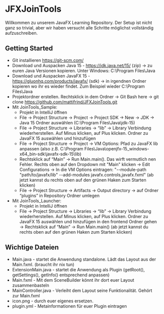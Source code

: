 # JFXJoinTools

Willkommen zu unserem JavaFX Learning Repository. Der Setup ist nicht ganz so trivial, aber wir haben versucht alle Schritte möglichst vollständig aufzuschreiben.

## Getting Started
- Git installieren https://git-scm.com/
- Download und Auspacken Java 15 - https://jdk.java.net/15/ (zip) → zu euren Java Versionen kopieren. Unter Windows: C:\Program Files\Java
- Download und Auspacken JavaFX 15 - https://gluonhq.com/products/javafx/ (sdk) → in irgendnen Ordner kopieren wo ihr es wieder findet. Zum Beispiel wieder C:\Program Files\Java
- Projektordner erstellen. Rechtsklick in dem Ordner → Git Bash here → git clone https://github.com/mattifrind/JFXJoinTools.git
- Mit JoinTools_Sample: 
  - Projekt in IntelliJ öffnen
  - File → Project Structure → Project → Project SDK → New → JDK → Java 15 Ordner auswählen (C:\Program Files\Java\jdk-15)
  - File → Project Structure → Libraries → “lib” → Library Verbindung wiederherstellen. Auf Minus klicken, auf Plus klicken. Ordner zu JavaFX 15 auswählen und hinzufügen
  - File → Project Structure → Project → VM Options: Pfad zu JavaFX lib anpassen (also z.B. C:\Program Files\Java\openjfx-15_windows-x64_bin-sdk\javafx-sdk-15\lib)
  - Rechtsklick auf “Main” → Run Main.main(). Das wirft vermutlich nen Fehler. Rechts oben auf den Dropdown mit "Main" klicken → Edit Configurations → In die VM Options eintragen: "--module-path "path/to/javafx/lib" --add-modules javafx.controls,javafx.fxml" (ab jetzt kannst du rechts oben auf den grünen Haken zum Starten klicken)
  - File → Project Structure → Artifacts → Output directory → auf Ordner “plugins” in Repository Ordner umlegen
- Mit JoinTools_Launcher:
  - Projekt in IntelliJ öffnen
  - File → Project Structure → Libraries → “lib” → Library Verbindung wiederherstellen. Auf Minus klicken, auf Plus klicken. Ordner zu JavaFX 15 auswählen und hinzufügen
in den frontend Ordner gehen → Rechtsklick auf “Main” → Run Main.main() (ab jetzt kannst du rechts oben auf den grünen Haken zum Starten klicken)

## Wichtige Dateien
- Main.java - startet die Anwendung standalone. Lädt das Layout aus der Main.fxml. (braucht ihr nix tun)
- ExtensionMain.java - startet die Anwendung als Plugin (getRoot(), getSettings(), getInfo() entsprechend anpassen)
- Main.fxml - Mit dem SceneBuilder könnt ihr dort euer Layout zusammenbasteln
- MainController.java - Verleiht dem Layout seine Funktionalität. Gehört zur Main.fxml
- icon.png - durch euer eigenes ersetzen.
- plugin.yml - Metainformationen für euer Plugin eintragen
